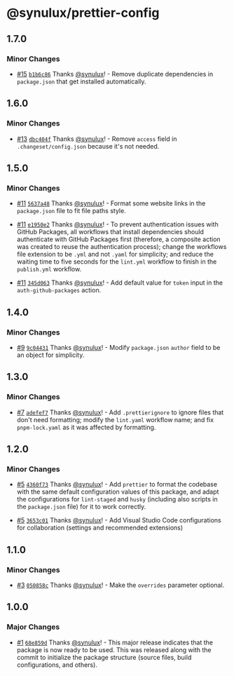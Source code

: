 # @synulux/prettier-config

## 1.7.0

### Minor Changes

- [#15](https://github.com/synulux/prettier-config/pull/15) [`b1b6c86`](https://github.com/synulux/prettier-config/commit/b1b6c86f157ad3099f78906b4da3a6e3c294a9c4) Thanks [@synulux](https://github.com/synulux)! - Remove duplicate dependencies in `package.json` that get installed automatically.

## 1.6.0

### Minor Changes

- [#13](https://github.com/synulux/prettier-config/pull/13) [`dbc404f`](https://github.com/synulux/prettier-config/commit/dbc404fe2b996588053807f579e64702d5dc3898) Thanks [@synulux](https://github.com/synulux)! - Remove `access` field in `.changeset/config.json` because it's not needed.

## 1.5.0

### Minor Changes

- [#11](https://github.com/synulux/prettier-config/pull/11) [`5637a48`](https://github.com/synulux/prettier-config/commit/5637a48e036dd0d8127bcc3a7fa0dfb41c273b3c) Thanks [@synulux](https://github.com/synulux)! - Format some website links in the `package.json` file to fit file paths style.

- [#11](https://github.com/synulux/prettier-config/pull/11) [`e1950e2`](https://github.com/synulux/prettier-config/commit/e1950e25b6e0ce6018ded042d51cf29d2c12f469) Thanks [@synulux](https://github.com/synulux)! - To prevent authentication issues with GitHub Packages, all workflows that install dependencies should authenticate with GitHub Packages first (therefore, a composite action was created to reuse the authentication process); change the workflows file extension to be `.yml` and not `.yaml` for simplicity; and reduce the waiting time to five seconds for the `lint.yml` workflow to finish in the `publish.yml` workflow.

- [#11](https://github.com/synulux/prettier-config/pull/11) [`345d063`](https://github.com/synulux/prettier-config/commit/345d06310b25bd68ef489607294f04d411b60081) Thanks [@synulux](https://github.com/synulux)! - Add default value for `token` input in the `auth-github-packages` action.

## 1.4.0

### Minor Changes

- [#9](https://github.com/synulux/prettier-config/pull/9) [`9c04431`](https://github.com/synulux/prettier-config/commit/9c0443134e0b482441a5ea211bb08fcd6e92ec43) Thanks [@synulux](https://github.com/synulux)! - Modify `package.json` `author` field to be an object for simplicity.

## 1.3.0

### Minor Changes

- [#7](https://github.com/synulux/prettier-config/pull/7) [`adefef7`](https://github.com/synulux/prettier-config/commit/adefef7ad4b1a0c3441dc4516dd2fd8c61f7f661) Thanks [@synulux](https://github.com/synulux)! - Add `.prettierignore` to ignore files that don't need formatting; modify the `lint.yaml` workflow name; and fix `pnpm-lock.yaml` as it was affected by formatting.

## 1.2.0

### Minor Changes

- [#5](https://github.com/synulux/prettier-config/pull/5) [`4360f73`](https://github.com/synulux/prettier-config/commit/4360f73b069eba6a07d362bd9eddd29df5b53d15) Thanks [@synulux](https://github.com/synulux)! - Add `prettier` to format the codebase with the same default configuration values of this package, and adapt the configurations for `lint-staged` and `husky` (including also scripts in the `package.json` file) for it to work correctly.

- [#5](https://github.com/synulux/prettier-config/pull/5) [`3653c01`](https://github.com/synulux/prettier-config/commit/3653c011d23d5f1921b0e2d18f1b680dce6377ad) Thanks [@synulux](https://github.com/synulux)! - Add Visual Studio Code configurations for collaboration (settings and recommended extensions)

## 1.1.0

### Minor Changes

- [#3](https://github.com/synulux/prettier-config/pull/3) [`050858c`](https://github.com/synulux/prettier-config/commit/050858c322d02477e48319fe3d14453adfd8268f) Thanks [@synulux](https://github.com/synulux)! - Make the `overrides` parameter optional.

## 1.0.0

### Major Changes

- [#1](https://github.com/synulux/prettier-config/pull/1) [`68e859d`](https://github.com/synulux/prettier-config/commit/68e859db2e11e5a94efb4963ad9144d935784cad) Thanks [@synulux](https://github.com/synulux)! - This major release indicates that the package is now ready to be used. This was released along with the commit to initialize the package structure (source files, build configurations, and others).
